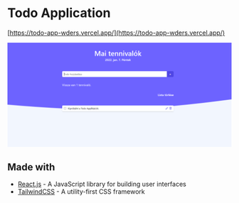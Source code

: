 # Todo Application

[https://todo-app-wders.vercel.app/](https://todo-app-wders.vercel.app/)

[![Project thumbnail](./doc/thumbnail.png)](https://todo-app-wders.vercel.app/)

## Made with

- [React.js](https://reactjs.org/) - A JavaScript library for building user interfaces
- [TailwindCSS](https://tailwindcss.com/) - A utility-first CSS framework
